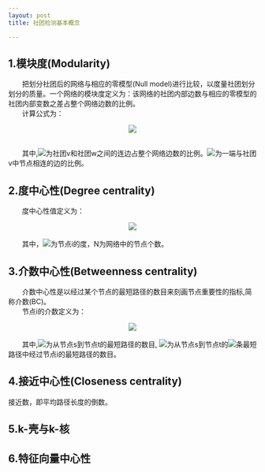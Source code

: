 ```yaml
---
layout: post
title: 社团检测基本概念

---
```


## 1.模块度(Modularity)

&emsp;&emsp;把划分社团后的网络与相应的零模型(Null model)进行比较，以度量社团划分划分的质量。一个网络的模块度定义为：该网络的社团内部边数与相应的零模型的社团内部变数之差占整个网络边数的比例。<br>
&emsp;&emsp;计算公式为：<br>
<center><img src="http://chart.googleapis.com/chart?cht=tx&chl= Q = \sum\limits_{v}[e_{vv} - (a_v)^2]"></center><br>


&emsp;&emsp;其中,<img src="http://chart.googleapis.com/chart?cht=tx&chl= e_{vv}">为社团v和社团w之间的连边占整个网络边数的比例。<img src="http://chart.googleapis.com/chart?cht=tx&chl= a_v">为一端与社团v中节点相连的边的比例。<br>

## 2.度中心性(Degree centrality)

&emsp;&emsp;度中心性值定义为：<center><img src="http://chart.googleapis.com/chart?cht=tx&chl= DC_i = \frac{k_i}{N-1}"></center><br>
&emsp;&emsp;其中，<img src="http://chart.googleapis.com/chart?cht=tx&chl= k_i">为节点i的度，N为网络中的节点个数。<br>

## 3.介数中心性(Betweenness centrality)
&emsp;&emsp;介数中心性是以经过某个节点的最短路径的数目来刻画节点重要性的指标,简称介数(BC)。<br>
&emsp;&emsp;节点i的介数定义为：<center><img src="http://chart.googleapis.com/chart?cht=tx&chl= BC_i= \sum\limits_{s{\ne}i{\ne}t}\frac{n_{st}^{i}}{g_{st}}"></center><br>
&emsp;&emsp;其中,<img src="http://chart.googleapis.com/chart?cht=tx&chl= g_{st}">为从节点s到节点t的最短路径的数目, <img src="http://chart.googleapis.com/chart?cht=tx&chl=n_{st}^{i}">为从节点s到节点t的<img src="http://chart.googleapis.com/chart?cht=tx&chl= g_{st}">条最短路径中经过节点i的最短路径的数目。

## 4.接近中心性(Closeness centrality)

接近数，即平均路径长度的倒数。

## 5.k-壳与k-核

## 6.特征向量中心性

